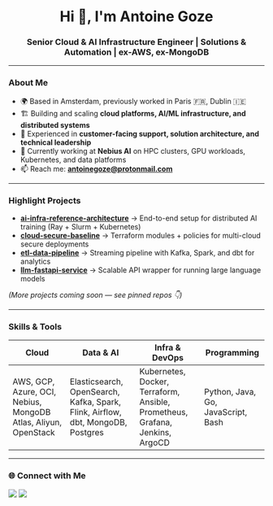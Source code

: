 <h1 align="center">Hi 👋, I'm Antoine Goze</h1>
<h3 align="center">Senior Cloud & AI Infrastructure Engineer | Solutions & Automation | ex-AWS, ex-MongoDB</h3>

---

### About Me
- 🌍 Based in Amsterdam, previously worked in Paris 🇫🇷, Dublin 🇮🇪
- 🏗 Building and scaling **cloud platforms, AI/ML infrastructure, and distributed systems**  
- 🤝 Experienced in **customer-facing support, solution architecture, and technical leadership**  
- 🔭 Currently working at **Nebius AI** on HPC clusters, GPU workloads, Kubernetes, and data platforms  
- 📫 Reach me: **antoinegoze@protonmail.com**  

---

### Highlight Projects
- [**ai-infra-reference-architecture**](#) → End-to-end setup for distributed AI training (Ray + Slurm + Kubernetes)  
- [**cloud-secure-baseline**](#) → Terraform modules + policies for multi-cloud secure deployments  
- [**etl-data-pipeline**](#) → Streaming pipeline with Kafka, Spark, and dbt for analytics  
- [**llm-fastapi-service**](#) → Scalable API wrapper for running large language models  

*(More projects coming soon — see pinned repos 👇)*  

---

### Skills & Tools

| Cloud | Data & AI | Infra & DevOps | Programming |
|-------|-----------|----------------|-------------|
| AWS, GCP, Azure, OCI, Nebius, MongoDB Atlas, Aliyun, OpenStack | Elasticsearch, OpenSearch, Kafka, Spark, Flink, Airflow, dbt, MongoDB, Postgres | Kubernetes, Docker, Terraform, Ansible, Prometheus, Grafana, Jenkins, ArgoCD | Python, Java, Go, JavaScript, Bash |

---

### 🌐 Connect with Me
<p align="left">
<a href="https://www.linkedin.com/in/antoinegoze"><img src="https://img.shields.io/badge/LinkedIn-blue?style=flat&logo=linkedin&logoColor=white" /></a>
<a href="https://twitter.com/AntoineGoze_"><img src="https://img.shields.io/badge/Twitter-black?style=flat&logo=twitter&logoColor=white" /></a>
</p>
